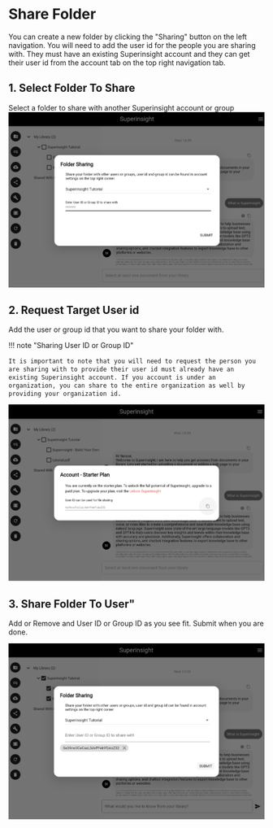 # Share Folder

You can create a new folder by clicking the "Sharing" button on the left navigation. You will need to add the user id for the people you are sharing with. They must have an existing Superinsight account and they can get their user id from the account tab on the top right navigation tab.

## 1. Select Folder To Share

Select a folder to share with another Superinsight account or group
![Upload File To Folder](../assets/images/tutorial/share-folder.png)

## 2. Request Target User id

Add the user or group id that you want to share your folder with.

!!! note "Sharing User ID or Group ID"

    It is important to note that you will need to request the person you are sharing with to provide their user id must already have an existing Superinsight account. If you account is under an organization, you can share to the entire organization as well by providing your organization id.

![Getting Their User Id](../assets/images/tutorial/account-user-id.png)

## 3. Share Folder To User"

Add or Remove and User ID or Group ID as you see fit. Submit when you are done.

![File In Progress](../assets/images/tutorial/share-folder-submit.png)
